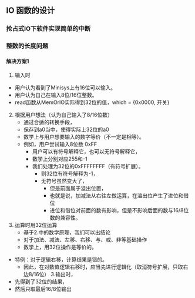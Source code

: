 ## IO 函数的设计

### 抢占式IO下软件实现简单的中断

### 整数的长度问题

#### 解决方案1

1. 输入时
- 用户认为看到了Minisys上有16位可以输入。
- 用户认为自己在输入8位/16位整数。
- read函数从MemOrIO实际得到32位的值，which = {0x0000, 开关}
2. 根据用户想法（认为自己输入了8/16位数）
   - 通过合适的转换手段，
   - 保存到a0当中，使得实际上32位的a0
   - 数学上与用户想要输入的数字等价（不一定是相等）。
   - 例如，用户尝试输入8位数 0xFF
     - 用户可以有符号解释它，也可以无符号解释它，
     - 数学上分别对应255和-1
     - 我们处理为32位的0xFFFFFFFF（有符号扩展）。 
       - 则32位有符号解释为-1， 
       - 无符号虽然变大了，
         - 但是前面属于溢出位置，
         - 也就是说，加减法从右往左做运算，在溢出位产生了进位和借位
         - 进位和借位对前面的数有影响，但是不影响后面的数与16/8位数的兼容性。
3. 运算时用32位运算
   - 基于2.中的数学原理，我们可以出结论
   - 对于加法、减法、左移、右移、与、或、非等基础操作
   - 数学上，用32位操作是等价的。
 - 特例：对于逻辑右移，计算结果是错的。
   - 因此，在对数值逻辑右移时，应当先进行逻辑化（取消符号扩展，只取右边8/16位）
3.输出时，
- 先得到了32位的结果，
- 然后只取最后16/8位输出
